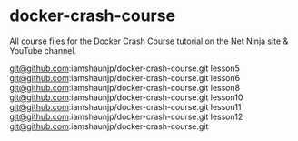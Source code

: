 # docker-crash-course
All course files for the Docker Crash Course tutorial on the Net Ninja site &amp; YouTube channel.

git@github.com:iamshaunjp/docker-crash-course.git
lesson5
git@github.com:iamshaunjp/docker-crash-course.git
lesson6
git@github.com:iamshaunjp/docker-crash-course.git
lesson8
git@github.com:iamshaunjp/docker-crash-course.git
lesson10
git@github.com:iamshaunjp/docker-crash-course.git
lesson11
git@github.com:iamshaunjp/docker-crash-course.git
lesson12
git@github.com:iamshaunjp/docker-crash-course.git
